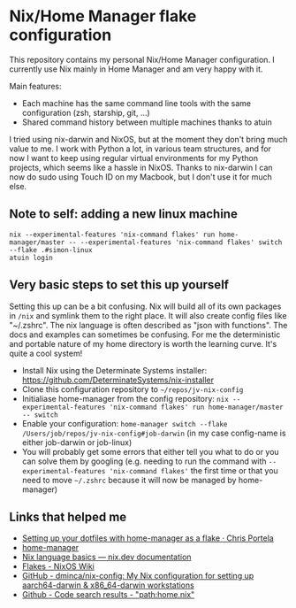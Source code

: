 # Nix/Home Manager flake configuration

This repository contains my personal Nix/Home Manager configuration. I currently use Nix mainly in Home Manager and am very happy with it.

Main features:

- Each machine has the same command line tools with the same configuration (zsh, starship, git, ...)
- Shared command history between multiple machines thanks to atuin

I tried using nix-darwin and NixOS, but at the moment they don't bring much value to me. I work with Python a lot, in various team structures, and for now I want to keep using regular virtual environments for my Python projects, which seems like a hassle in NixOS. Thanks to nix-darwin I can now do sudo using Touch ID on my Macbook, but I don't use it for much else.

## Note to self: adding a new linux machine
```
nix --experimental-features 'nix-command flakes' run home-manager/master -- --experimental-features 'nix-command flakes' switch --flake .#simon-linux
atuin login
```

## Very basic steps to set this up yourself

Setting this up can be a bit confusing. Nix will build all of its own packages in `/nix` and symlink them to the right place. It will also create config files like "~/.zshrc". The nix language is often described as "json with functions". The docs and examples can sometimes be confusing. For me the deterministic and portable nature of my home directory is worth the learning curve. It's quite a cool system!

- Install Nix using the Determinate Systems installer: https://github.com/DeterminateSystems/nix-installer
- Clone this configuration repository to `~/repos/jv-nix-config`
- Initialiase home-manager from the config repository: `nix --experimental-features 'nix-command flakes' run home-manager/master -- switch`
- Enable your configuration: `home-manager switch --flake /Users/job/repos/jv-nix-config#job-darwin` (in my case config-name is either job-darwin or job-linux)
- You will probably get some errors that either tell you what to do or you can solve them by googling (e.g. needing to run the command with  `--experimental-features 'nix-command flakes'` the first time or that you need to move `~/.zshrc` because it will now be managed by home-manager)

## Links that helped me

- [Setting up your dotfiles with home-manager as a flake · Chris Portela](https://www.chrisportela.com/posts/home-manager-flake/)
- [home-manager](https://nix-community.github.io/home-manager/)
- [Nix language basics — nix.dev documentation](https://nix.dev/tutorials/nix-language)
- [Flakes - NixOS Wiki](https://nixos.wiki/wiki/Flakes)
- [GitHub - dminca/nix-config: My Nix configuration for setting up aarch64-darwin & x86\_64-darwin workstations](https://github.com/dminca/nix-config)
- [Github - Code search results - "path:home.nix"](https://github.com/search?q=path%3Ahome.nix&type=code)
